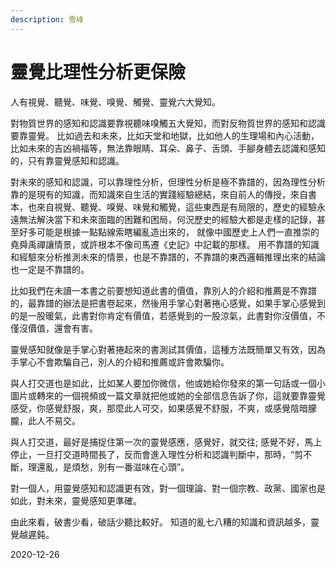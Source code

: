 ```yaml
---
description: 雪峰
---
```


# 靈覺比理性分析更保險

人有視覺、聽覺、味覺、嗅覺、觸覺、靈覺六大覺知。

對物質世界的感知和認識要靠視聽味嗅觸五大覺知，而對反物質世界的感知和認識要靠靈覺。 比如過去和未來，比如天堂和地獄，比如他人的生理場和內心活動，比如未來的吉凶禍福等，無法靠眼睛、耳朵、鼻子、舌頭、手腳身體去認識和感知的，只有靠靈覺感知和認識。

對未來的感知和認識，可以靠理性分析，但理性分析是極不靠譜的，因為理性分析靠的是現有的知識，而知識來自生活的實踐經驗總結，來自前人的傳授，來自書本，也來自視覺、聽覺、嗅覺、味覺和觸覺，這些東西是有局限的，歷史的經驗永遠無法解決當下和未來面臨的困難和困局，何況歷史的經驗大都是走樣的記錄，甚至好多可能是根據一點點線索瞎編亂造出來的， 就像中國歷史上人們一直推崇的堯舜禹禪讓情景，或許根本不像司馬遷《史記》中記載的那樣。 用不靠譜的知識和經驗來分析推測未來的情景，也是不靠譜的，不靠譜的東西邏輯推理出來的結論也一定是不靠譜的。

比如我們在未讀一本書之前要想知道此書的價值，靠別人的介紹和推薦是不靠譜的，最靠譜的辦法是把書卷起來，然後用手掌心對著捲心感覺，如果手掌心感覺到的是一股暖氣，此書對你肯定有價值，若感覺到的一股涼氣，此書對你沒價值，不僅沒價值，還會有害。

靈覺感知就像是手掌心對著捲起來的書測試其價值，這種方法既簡單又有效，因為手掌心不會欺騙自己，別人的介紹和推薦或許會欺騙你。

與人打交道也是如此，比如某人要加你微信，他或她給你發來的第一句話或一個小圖片或轉來的一個視頻或一篇文章就把他或她的全部信息告訴了你，這就要靠靈覺感受，你感覺舒服，爽，那麼此人可交，如果感覺不舒服，不爽，或感覺陰暗朦朧，此人不易交。

與人打交道，最好是捕捉住第一次的靈覺感應，感覺好，就交往; 感覺不好，馬上停止，一旦打交道時間長了，反而會進入理性分析和認識判斷中，那時，“剪不斷，理還亂，是煩愁，別有一番滋味在心頭”。

對一個人，用靈覺感知和認識更有效，對一個理論、對一個宗教、政黨、國家也是如此，對未來，靈覺感知更準確。

由此來看，破書少看，破話少聽比較好。 知道的亂七八糟的知識和資訊越多，靈覺越遲鈍。

2020-12-26
